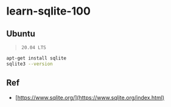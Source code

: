 # learn-sqlite-100


## Ubuntu

> `20.04 LTS`

```bash
apt-get install sqlite
sqlite3 --version
```


## Ref

* [https://www.sqlite.org/](https://www.sqlite.org/index.html)